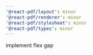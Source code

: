 ```yaml
---
'@react-pdf/layout': minor
'@react-pdf/renderer': minor
'@react-pdf/stylesheet': minor
'@react-pdf/types': minor
---
```


implement flex gap
